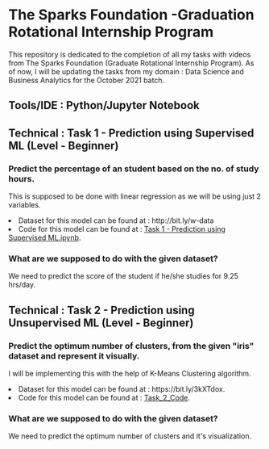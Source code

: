 # The Sparks Foundation -Graduation Rotational Internship Program

This repository is dedicated to the completion of all my tasks with videos from The Sparks Foundation (Graduate Rotational Internship Program).
As of now, I will be updating the tasks from my domain : Data Science and Business Analytics for the October 2021 batch.

## Tools/IDE : Python/Jupyter Notebook

## Technical : Task 1 - Prediction using Supervised ML (Level - Beginner)
### Predict the percentage of an student based on the no. of study hours. 
This is supposed to be done with linear regression as we will be using just 2 variables. </br>
<li>Dataset for this model can be found at : http://bit.ly/w-data</br>
<li>Code for this model can be found at : <a href = "https://github.com/Nikhil-Sahu106/The-Spark-foundation-Internship.git">Task 1 - Prediction using Supervised ML.ipynb</a>.</br>


### What are we supposed to do with the given dataset?
We need to predict the score of the student if he/she studies for 9.25 hrs/day.

## Technical : Task 2 - Prediction using Unsupervised ML (Level - Beginner)
### Predict the optimum number of clusters, from the given "iris" dataset and represent it visually.
I will be implementing this with the help of K-Means Clustering algorithm. </br>
<li>Dataset for this model can be found at : https://bit.ly/3kXTdox.</br>
<li>Code for this model can be found at : <a href = "https://github.com/Nikhil-Sahu106/The-Spark-foundation-Internship.git">Task_2_Code</a>.</br>

### What are we supposed to do with the given dataset?
We need to predict the optimum number of clusters and it's visualization.

